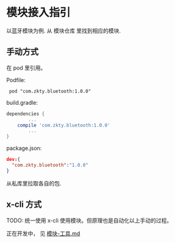 # 模块接入指引

以蓝牙模块为例.
从 模块仓库 里找到相应的模块.

## 手动方式

在 pod 里引用。

Podfile:

```config
 pod "com.zkty.bluetooth:1.0.0"
```

build.gradle:

```build.gradle
dependencies {
		...
    compile 'com.zkty.bluetooth:1.0.0'
		...
}

```

package.json:

```json
dev:{
  "com.zkty.bluetooth":"1.0.0"
}
```

从私库里拉取各自的包.



## x-cli 方式

TODO: 统一使用 x-cli 使用模块。但原理也是自动化以上手动的过程。

正在开发中， 见  [模块-工具.md](模块-工具.md) 

